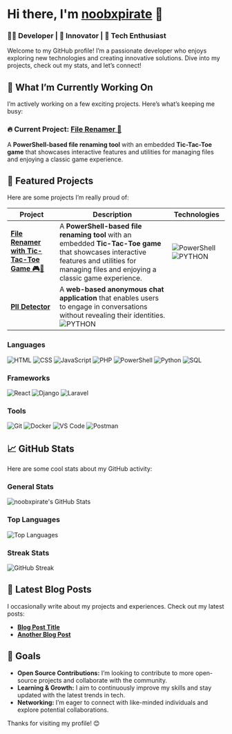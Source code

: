 # Hi there, I'm [noobxpirate](https://github.com/noobxpirate) 👋

### 🧑‍💻 Developer | 🚀 Innovator | 🌟 Tech Enthusiast

Welcome to my GitHub profile! I’m a passionate developer who enjoys exploring new technologies and creating innovative solutions. Dive into my projects, check out my stats, and let’s connect!

## 🚀 What I’m Currently Working On

I’m actively working on a few exciting projects. Here’s what’s keeping me busy:

### 🔥 Current Project: [File Renamer 📁](https://github.com/noobxpirate/filerenamerps)
A **PowerShell-based file renaming tool** with an embedded **Tic-Tac-Toe game** that showcases interactive features and utilities for managing files and enjoying a classic game experience.

## 🌟 Featured Projects

Here are some projects I’m really proud of:

| Project | Description | Technologies |
|---------|-------------|--------------|
| [**File Renamer with Tic-Tac-Toe Game 🎮📁**](https://github.com/noobxpirate/filerenamerps) | A **PowerShell-based file renaming tool** with an embedded **Tic-Tac-Toe game** that showcases interactive features and utilities for managing files and enjoying a classic game experience. | ![PowerShell](https://img.shields.io/badge/PowerShell-%235A5B5C?logo=powershell&logoColor=white) ![PYTHON](https://img.shields.io/badge/python-%23777BB4?logo=python&logoColor=white)
| [**PII Detector**](https://github.com/noobxpirate/anonchat) | A **web-based anonymous chat application** that enables users to engage in conversations without revealing their identities.![PYTHON](https://img.shields.io/badge/python-%23777BB4?logo=python&logoColor=white)

### Languages

![HTML](https://img.shields.io/badge/HTML-%23E34F26?logo=html5&logoColor=white) ![CSS](https://img.shields.io/badge/CSS-%231572B6?logo=css3&logoColor=white) ![JavaScript](https://img.shields.io/badge/JavaScript-%23F7DF1E?logo=javascript&logoColor=white) ![PHP](https://img.shields.io/badge/PHP-%23777BB4?logo=php&logoColor=white) ![PowerShell](https://img.shields.io/badge/PowerShell-%235A5B5C?logo=powershell&logoColor=white) ![Python](https://img.shields.io/badge/Python-%2339C5C0?logo=python&logoColor=white) ![SQL](https://img.shields.io/badge/SQL-%234479A1?logo=sqlite&logoColor=white)

### Frameworks

![React](https://img.shields.io/badge/React-%2300BFFF?logo=react&logoColor=white) ![Django](https://img.shields.io/badge/Django-%23092E20?logo=django&logoColor=white) ![Laravel](https://img.shields.io/badge/Laravel-%23FF2D20?logo=laravel&logoColor=white) 

### Tools

![Git](https://img.shields.io/badge/Git-%23F05032?logo=git&logoColor=white) ![Docker](https://img.shields.io/badge/Docker-%2300A5E3?logo=docker&logoColor=white) ![VS Code](https://img.shields.io/badge/VS%20Code-%23007ACC?logo=visual-studio-code&logoColor=white) ![Postman](https://img.shields.io/badge/Postman-%23FF6C37?logo=postman&logoColor=white)

## 📈 GitHub Stats

Here are some cool stats about my GitHub activity:

### General Stats

![noobxpirate's GitHub Stats](https://github-readme-stats.vercel.app/api?username=noobxpirate&show_icons=true&hide_title=true&count_private=true&hide_border=true&bg_color=0D1117&title_color=58A6FF&text_color=9CA3AF&icon_color=79C0FF)

### Top Languages

![Top Languages](https://github-readme-stats.vercel.app/api/top-langs/?username=noobxpirate&layout=compact&hide_title=true&hide_border=true&bg_color=0D1117&title_color=58A6FF&text_color=9CA3AF)

### Streak Stats

![GitHub Streak](https://github-readme-streak-stats.herokuapp.com/?user=noobxpirate&hide_border=true&background=0D1117&stroke=58A6FF&ring=58A6FF&fire=F76C6C&currStreakNum=79C0FF&sideNums=9CA3AF&currStreakLabel=58A6FF&sideLabels=9CA3AF)

## 📝 Latest Blog Posts

I occasionally write about my projects and experiences. Check out my latest posts:

- [**Blog Post Title**](https://medium.com/@[YourMediumHandle]/[Post-Slug])
- [**Another Blog Post**](https://medium.com/@[YourMediumHandle]/[Post-Slug])

## 🎯 Goals

- **Open Source Contributions:** I’m looking to contribute to more open-source projects and collaborate with the community.
- **Learning & Growth:** I aim to continuously improve my skills and stay updated with the latest trends in tech.
- **Networking:** I’m eager to connect with like-minded individuals and explore potential collaborations.

Thanks for visiting my profile! 😊
